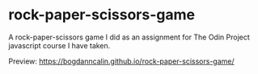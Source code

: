 # rock-paper-scissors-game
A rock-paper-scissors game I did as an assignment for The Odin Project javascript course I have taken.

Preview: https://bogdanncalin.github.io/rock-paper-scissors-game/
